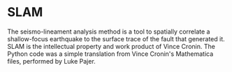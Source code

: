 # SLAM
The seismo-lineament analysis method is a tool to spatially correlate a shallow-focus earthquake to the surface trace of the fault that generated it. SLAM is the intellectual property and work product of Vince Cronin. The Python code was a simple translation from Vince Cronin's Mathematica files, performed by Luke Pajer.
